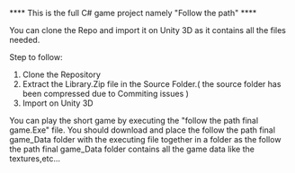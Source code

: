 **** This is the full C# game project namely "Follow the path" ****

You can clone the Repo and import it on Unity 3D as it contains all the files needed.

Step to follow:

1. Clone the Repository
2. Extract the Library.Zip file in the Source Folder.( the source folder has been compressed due to Commiting issues )
3. Import on Unity 3D

You can play the short game by executing the "follow the path final game.Exe" file. You should download and place the
follow the path final game_Data folder with the executing file together in a folder as the follow the path final game_Data folder
contains all the game data like the textures,etc...

